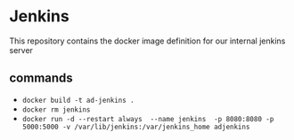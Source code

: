 # Jenkins
This repository contains the docker image definition for our internal jenkins server

## commands
* `docker build -t ad-jenkins .`
* `docker rm jenkins`
* `docker run -d --restart always  --name jenkins  -p 8080:8080 -p 5000:5000 -v /var/lib/jenkins:/var/jenkins_home adjenkins`
   
   
